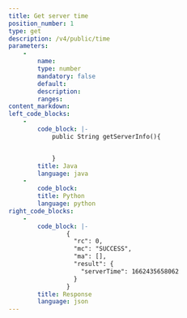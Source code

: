 ```yaml
---
title: Get server time
position_number: 1
type: get 
description: /v4/public/time
parameters:
    -
        name:
        type: number
        mandatory: false
        default:
        description:
        ranges:
content_markdown:
left_code_blocks:
    -
        code_block: |-
            public String getServerInfo(){


            }
        title: Java
        language: java
    -
        code_block:
        title: Python
        language: python
right_code_blocks:
    -
        code_block: |-
                {
                  "rc": 0,
                  "mc": "SUCCESS",
                  "ma": [],
                  "result": {
                    "serverTime": 1662435658062  
                  }
                }
        title: Response
        language: json
---
```

